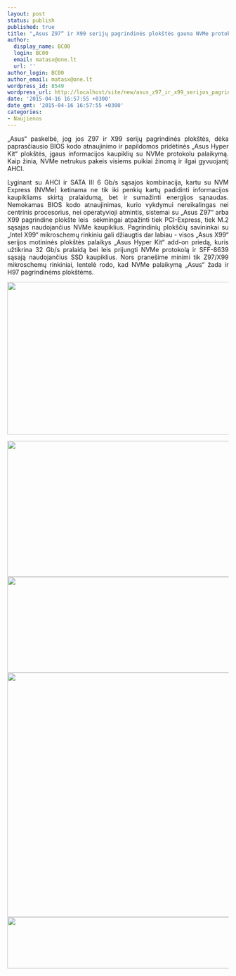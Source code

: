 ```yaml
---
layout: post
status: publish
published: true
title: "„Asus Z97“ ir X99 serijų pagrindinės plokštės gauna NVMe protokolo palaikymą"
author:
  display_name: BC00
  login: BC00
  email: matasx@one.lt
  url: ''
author_login: BC00
author_email: matasx@one.lt
wordpress_id: 8549
wordpress_url: http://localhost/site/new/asus_z97_ir_x99_serijos_pagrindines_plokstes_gauna_nvme_protokolo_palaikyma/
date: '2015-04-16 16:57:55 +0300'
date_gmt: '2015-04-16 16:57:55 +0300'
categories:
- Naujienos
---
```

<p style="text-align: justify;">
	&bdquo;Asus&ldquo; paskelbė, jog jos Z97 ir X99 serijų pagrindinės plok&scaron;tės, dėka paprasčiausio BIOS kodo atnaujinimo ir papildomos pridėtinės &bdquo;Asus Hyper Kit&ldquo; plok&scaron;tės, įgaus informacijos kaupiklių su NVMe protokolu palaikymą. Kaip žinia, NVMe netrukus pakeis visiems puikiai žinomą ir ilgai gyvuojantį AHCI.</p>
<p style="text-align: justify;">
	Lyginant su AHCI ir SATA III 6 Gb/s sąsajos kombinacija, kartu su NVM Express (NVMe) ketinama ne tik iki penkių kartų padidinti informacijos kaupikliams skirtą pralaidumą, bet ir sumažinti energijos sąnaudas. Nemokamas BIOS kodo atnaujinimas, kurio vykdymui nereikalingas nei centrinis procesorius, nei operatyvioji atmintis, sistemai su &bdquo;Asus Z97&ldquo; arba X99 pagrindine plok&scaron;te leis&nbsp; sėkmingai atpažinti tiek PCI-Express, tiek M.2 sąsajas naudojančius NVMe kaupiklius. Pagrindinių plok&scaron;čių savininkai su &bdquo;Intel X99&ldquo; mikroschemų rinkiniu gali džiaugtis dar labiau - visos &bdquo;Asus X99&ldquo; serijos motininės plok&scaron;tės palaikys &bdquo;Asus Hyper Kit&ldquo; add-on priedą, kuris užtikrina 32 Gb/s pralaidą bei leis prijungti NVMe protokolą ir SFF-8639 sąsają naudojančius SSD kaupiklius. Nors prane&scaron;ime minimi tik Z97/X99 mikroschemų rinkiniai, lentelė rodo, kad NVMe palaikymą &bdquo;Asus&ldquo; žada ir H97 pagrindinėms plok&scaron;tėms.</p>
<p>
	<img alt="" src="http://technews.lt/userfiles/AsusZ97X99nvmesupport2.jpg" style="width: 520px; height: 347px;" /></p>
<p>
	<img alt="" src="http://technews.lt/userfiles/AsusX99nvmesupport(1).jpg" style="width: 520px; height: 309px;" /><img alt="" src="http://technews.lt/userfiles/AsusZ97nvmesupport(2).jpg" style="width: 520px; height: 218px;" /><img alt="" src="http://technews.lt/userfiles/AsusZ97nvmesupport2(2).jpg" style="width: 520px; height: 555px;" /><img alt="" src="http://technews.lt/userfiles/AsusH97nvmesupport(1).jpg" style="width: 520px; height: 117px;" /></p>
